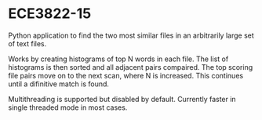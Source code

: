 # ECE3822-15

Python application to find the two most similar files in an arbitrarily large set of text files.

Works by creating histograms of top N words in each file. The list of histograms is then sorted and all adjacent pairs compaired.
The top scoring file pairs move on to the next scan, where N is increased. This continues until a difinitive match is found.

Multithreading is supported but disabled by default. Currently faster in single threaded mode in most cases.
